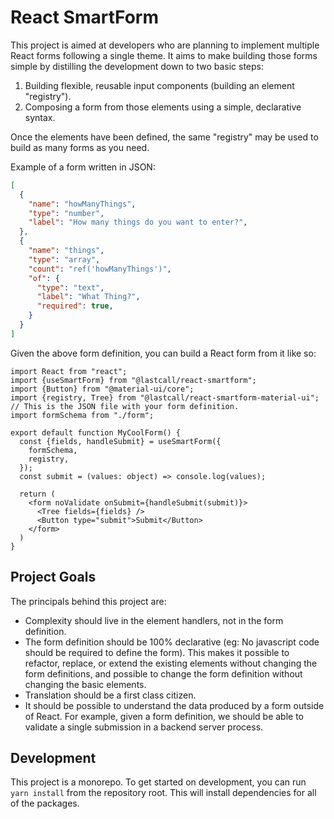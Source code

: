 React SmartForm
===============

This project is aimed at developers who are planning to implement multiple React forms following a single theme.  It aims to make building those forms simple by distilling the development down to two basic steps:

1. Building flexible, reusable input components (building an element "registry").
2. Composing a form from those elements using a simple, declarative syntax.

Once the elements have been defined, the same "registry" may be used to build as many forms as you need.

Example of a form written in JSON:
```json
[
  {
    "name": "howManyThings",
    "type": "number",
    "label": "How many things do you want to enter?",
  },
  {
    "name": "things",
    "type": "array",
    "count": "ref('howManyThings')",
    "of": {
      "type": "text",
      "label": "What Thing?",
      "required": true,
    }
  }
]
```

Given the above form definition, you can build a React form from it like so:
```tsx
import React from "react";
import {useSmartForm} from "@lastcall/react-smartform";
import {Button} from "@material-ui/core";
import {registry, Tree} from "@lastcall/react-smartform-material-ui";
// This is the JSON file with your form definition.
import formSchema from "./form";

export default function MyCoolForm() {
  const {fields, handleSubmit} = useSmartForm({
    formSchema,
    registry,
  });
  const submit = (values: object) => console.log(values);

  return (
    <form noValidate onSubmit={handleSubmit(submit)}>
      <Tree fields={fields} />
      <Button type="submit">Submit</Button>
    </form>
  )
}
```

Project Goals
-------------

The principals behind this project are:

* Complexity should live in the element handlers, not in the form definition.
* The form definition should be 100% declarative (eg: No javascript code should be required to define the form). This makes it possible to refactor, replace, or extend the existing elements without changing the form definitions, and possible to change the form definition without changing the basic elements.
* Translation should be a first class citizen.
* It should be possible to understand the data produced by a form outside of React.  For example, given a form definition, we should be able to validate a single submission in a backend server process. 

Development
-----------

This project is a monorepo.  To get started on development, you can run `yarn install` from the repository root. This will install dependencies for all of the packages.
